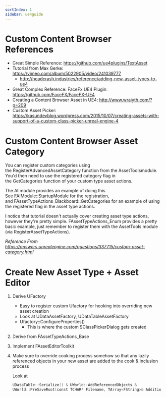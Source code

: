 ```yaml
---
sortIndex: 1
sidebar: ue4guide
---
```


# Custom Content Browser References

- Great Simple Reference: <https://github.com/ue4plugins/TextAsset>
- Tutorial from Max Gerke: <https://vimeo.com/album/5022905/video/241039777>
  - <http://headcrash.industries/reference/adding-new-asset-types-to-ue4>
- Great Complex Reference: FaceFx UE4 Plugin: <https://github.com/FaceFX/FaceFX-UE4>
- Creating a Content Browser Asset in UE4: <http://www.wraiyth.com/?p=209>
- Custom Asset Picker: <https://kasundevblog.wordpress.com/2015/10/07/creating-assets-with-support-of-a-custom-class-picker-unreal-engine-4>

# Custom Content Browser Asset Category

You can register custom categories using the RegisterAdvancedAssetCategory function from the AssetToolsmodule. You'd then need to use the registered category flag in the GetCategories function of your custom type asset actions.

The AI module provides an example of doing this. See FAIModule::StartupModule for the registration, and FAssetTypeActions_Blackboard::GetCategories for an example of using the registered flag in the asset type actions.

I notice that tutorial doesn't actually cover creating asset type actions, however they're pretty simple. FAssetTypeActions_Enum provides a pretty basic example, just remember to register them with the AssetTools module (via RegisterAssetTypeActions).

*Reference From <https://answers.unrealengine.com/questions/337715/custom-asset-category.html>*

# Create New Asset Type + Asset Editor

1. Derive UFactory
   - Easy to register custom Ufactory for hooking into overriding new asset creation
   - Look at UDataAssetFactory, UDataTableAssetFactory
   - Ufactory::ConfigureProperties()
     - This is where the custom SClassPickerDialog gets created

1. Derive from FAssetTypeActions_Base
1. Implement FAssetEditorToolkit
1. Make sure to override cooking process somehow so that any lazily referenced objects in your new asset are added to the cook & inclusion process

   Look at

    ```cpp
    UDataTable::Serialize() & UWorld::AddReferencedObjects &
    UWorld::PreSaveRoot(const TCHAR* Filename, TArray<FString>& AdditionalPackagesToCook)
    ```
